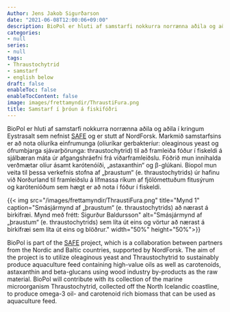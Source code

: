 ```yaml
---
Author: Jens Jakob Sigurðarson
date: "2021-06-08T12:00:06+09:00"
description: BioPol er hluti af samstarfi nokkurra norrænna aðila og aðila í kringum Eystrasalt sem nefnist SAFE og er stutt af NordForsk. Markmið samstarfsins er að nota olíuríka einfrumunga (olíuríkar gerbakteríur...
categories:
- null
series:
- null
tags:
- Thraustochytrid
- samstarf
- english below
draft: false
enableToc: false
enableTocContent: false
image: images/frettamyndir/ThraustiFura.png
title: Samstarf í þróun á fiskifóðri
---
```


BioPol er hluti af samstarfi nokkurra norrænna aðila og aðila í kringum Eystrasalt sem nefnist [SAFE](https://www.nordforsk.org/projects/sustainable-aquaculture-feed-based-novel-biomass-wood-products-safe) og er stutt af NordForsk. Markmið samstarfsins er að nota olíuríka einfrumunga (olíuríkar gerbakteríur: oleaginous yeast og ófrumbjarga sjávarþörunga: thraustochytrid) til að framleiða fóður í fiskeldi á sjálbæran máta úr afgangshráefni frá viðarframleiðslu. Fóðrið mun innihalda verðmætar olíur ásamt karótenóíði, „astaxanthin“ og β-glúkani. Biopol mun veita til þessa verkefnis stofna af „þraustum“ (e. thraustochytrids) úr hafinu við Norðurland til framleiðslu á lífmassa ríkum af fjölómettuðum fitusýrum og karóteníóðum sem hægt er að nota í fóður í fiskeldi.

{{< img src="/images/frettamyndir/ThraustiFura.png" title="Mynd 1" caption="Smásjármynd af „þraustum“ (e. thraustochytrids) að nærast á birkifræi. Mynd með frétt: Sigurður Baldursson" alt="Smásjármynd af „þraustum“ (e. thraustochytrids) sem líta út eins og vörtur að nærast á birkifræi sem líta út eins og blöðrur." width="50%" height="50%">}}

BioPol is part of the [SAFE](https://www.nordforsk.org/projects/sustainable-aquaculture-feed-based-novel-biomass-wood-products-safe) project, which is a collaboration between partners from the Nordic and Baltic countries, supported by NordForsk. The aim of the project is to utilize oleaginous yeast and Thraustochytrid to sustainably produce aquaculture feed containing high-value oils as well as carotenoids, astaxanthin and beta-glucans using wood industry by-products as the raw material. BioPol will contribute with its collection of the marine microorganism Thraustochytrid, collected off the North Icelandic coastline, to produce omega-3 oil- and carotenoid rich biomass that can be used as aquaculture feed.